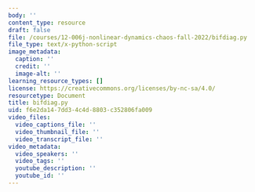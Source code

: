 ```yaml
---
body: ''
content_type: resource
draft: false
file: /courses/12-006j-nonlinear-dynamics-chaos-fall-2022/bifdiag.py
file_type: text/x-python-script
image_metadata:
  caption: ''
  credit: ''
  image-alt: ''
learning_resource_types: []
license: https://creativecommons.org/licenses/by-nc-sa/4.0/
resourcetype: Document
title: bifdiag.py
uid: f6e2da14-7dd3-4c4d-8803-c352806fa009
video_files:
  video_captions_file: ''
  video_thumbnail_file: ''
  video_transcript_file: ''
video_metadata:
  video_speakers: ''
  video_tags: ''
  youtube_description: ''
  youtube_id: ''
---
```

